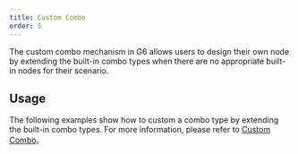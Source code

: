 ```yaml
---
title: Custom Combo
order: 5
---
```


The custom combo mechanism in G6 allows users to design their own node by extending the built-in combo types when there are no appropriate built-in nodes for their scenario.

## Usage

The following examples show how to custom a combo type by extending the built-in combo types. For more information, please refer to [Custom Combo](/en/docs/manual/advanced/custom-combo)。
